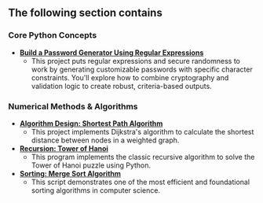 ## The following section contains 

### Core Python Concepts
- [**Build a Password Generator Using Regular Expressions**](./Password%20Generator)
  - This project puts regular expressions and secure randomness to work by generating customizable passwords with specific character constraints. You'll explore how to combine cryptography and validation logic to create robust, criteria-based outputs.


### Numerical Methods & Algorithms
- [**Algorithm Design: Shortest Path Algorithm**](./Shortest%20Path)
  - This project implements Dijkstra's algorithm to calculate the shortest distance between nodes in a weighted graph.
- [**Recursion: Tower of Hanoi**](./Tower%20of%20Hanoi%20Puzzle)
  - This program implements the classic recursive algorithm to solve the Tower of Hanoi puzzle using Python.
- [**Sorting: Merge Sort Algorithm**](./Merge%20Sort%20Algo)
  - This script demonstrates one of the most efficient and foundational sorting algorithms in computer science. 
